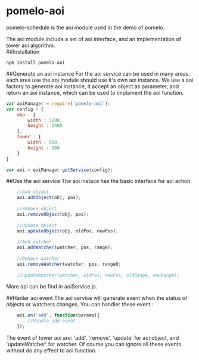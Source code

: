 # pomelo-aoi
pomelo-schedule is the aoi module used in the demo of pomelo.

The aoi module include a set of aoi interface, and an implementation of tower aoi algorithm.  
##Installation
```
npm install pomelo-aoi
```
##Generate an aoi instance
For the aoi service can be used in many areas, each area use the aoi module should use it's own aoi instance.
We use a aoi factory to generate aoi instance, it accept an object as parameter, and return an aoi instance,  which can be used to implament the aoi function.   

``` javascript
var aoiManager = require('pomelo-aoi');
var config = {
	map : {
		width : 3200,
		height : 2400
	},
	tower : {
		width : 300,
		height : 300
	}
}

var aoi = qoiManager.getService(config);
```

##Use the aoi service
The aoi instace has the basic interface for aoi action.

``` javascript
	//Add object 
	aoi.addObject(obj, pos);
	
	//Remove object 
	aoi.removeObject(obj, pos);
	
	//Update object
	aoi.updateObject(obj, oldPos, newPos);
	
	//Add watcher 
	aoi.addWatcher(watcher, pos, range);
	
	//Remove watcher
	aoi.removeWatcher(watcher, pos, range0;
	
	//updateWatcher(watcher, oldPos, newPos, oldRange, newRange);
``` 
More api can be find in aoiService.js.

##Hanler aoi event
The aoi service will generate event when the status of objects or watchers changes. You can handler these event :
``` javascript
	aoi.on('add', function(params){
		//Handle add event
	});

``` 
The event of tower aoi are: 'add', 'remove', 'update' for aoi object, and 'updateWatcher' for watcher.
Of course you can ignore all these events without do any effect to aoi function. 
